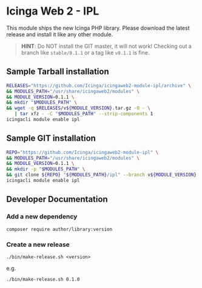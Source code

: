 Icinga Web 2 - IPL
==================

This module ships the new Icinga PHP library. Please download the latest
release and install it like any other module.

> **HINT**: Do NOT install the GIT master, it will not work! Checking out a
> branch like `stable/0.1.1` or a tag like `v0.1.1` is fine.

Sample Tarball installation
---------------------------

```sh
RELEASES="https://github.com/Icinga/icingaweb2-module-ipl/archive" \
&& MODULES_PATH="/usr/share/icingaweb2/modules" \
&& MODULE_VERSION=0.1.1 \
&& mkdir "$MODULES_PATH" \
&& wget -q $RELEASES/v${MODULE_VERSION}.tar.gz -O - \
   | tar xfz - -C "$MODULES_PATH" --strip-components 1
icingacli module enable ipl
```

Sample GIT installation
-----------------------

```sh
REPO="https://github.com/Icinga/icingaweb2-module-ipl" \
&& MODULES_PATH="/usr/share/icingaweb2/modules" \
&& MODULE_VERSION=0.1.1 \
&& mkdir -p "$MODULES_PATH" \
&& git clone ${REPO} "${MODULES_PATH}/ipl" --branch v${MODULE_VERSION}
icingacli module enable ipl
```

Developer Documentation
-----------------------

### Add a new dependency

    composer require author/library:version

### Create a new release

    ./bin/make-release.sh <version>

e.g.

    ./bin/make-release.sh 0.1.0
